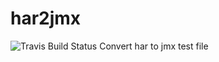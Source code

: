 # har2jmx
![Travis Build Status](https://travis-ci.org/2point718/har2jmx.svg?branch=master)
Convert har to jmx test file
